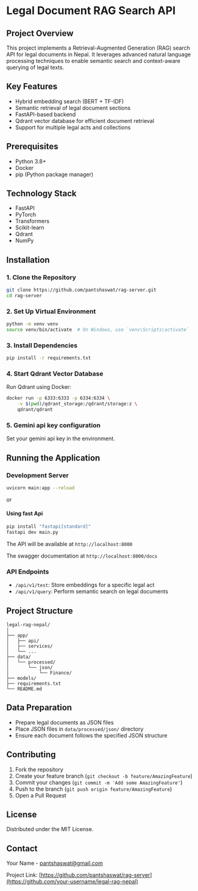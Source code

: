 # Legal Document RAG Search API

## Project Overview

This project implements a Retrieval-Augmented Generation (RAG) search API for legal documents in Nepal. It leverages advanced natural language processing techniques to enable semantic search and context-aware querying of legal texts.

## Key Features

- Hybrid embedding search (BERT + TF-IDF)
- Semantic retrieval of legal document sections
- FastAPI-based backend
- Qdrant vector database for efficient document retrieval
- Support for multiple legal acts and collections

## Prerequisites

- Python 3.8+
- Docker
- pip (Python package manager)

## Technology Stack

- FastAPI
- PyTorch
- Transformers
- Scikit-learn
- Qdrant
- NumPy

## Installation

### 1. Clone the Repository

```bash
git clone https://github.com/pantshaswat/rag-server.git
cd rag-server
```

### 2. Set Up Virtual Environment

```bash
python -m venv venv
source venv/bin/activate  # On Windows, use `venv\Scripts\activate`
```

### 3. Install Dependencies

```bash
pip install -r requirements.txt
```

### 4. Start Qdrant Vector Database

Run Qdrant using Docker:

```bash
docker run -p 6333:6333 -p 6334:6334 \
    -v $(pwd)/qdrant_storage:/qdrant/storage:z \
    qdrant/qdrant
```

### 5. Gemini api key configuration

Set your gemini api key in the environment.

## Running the Application

### Development Server

```bash
uvicorn main:app --reload
```
or
#### Using fast Api
```bash
pip install "fastapi[standard]"
fastapi dev main.py
```
The API will be available at `http://localhost:8000`

The swagger documentation at `http://localhost:8000/docs`

### API Endpoints

- `/api/v1/test`: Store embeddings for a specific legal act
- `/api/v1/query`: Perform semantic search on legal documents


## Project Structure

```
legal-rag-nepal/
│
├── app/
│   ├── api/
│   ├── services/
│   └── ...
├── data/
│   └── processed/
│       └── json/
│           └── Finance/
├── models/
├── requirements.txt
└── README.md
```

## Data Preparation

- Prepare legal documents as JSON files
- Place JSON files in `data/processed/json/` directory
- Ensure each document follows the specified JSON structure

## Contributing

1. Fork the repository
2. Create your feature branch (`git checkout -b feature/AmazingFeature`)
3. Commit your changes (`git commit -m 'Add some AmazingFeature'`)
4. Push to the branch (`git push origin feature/AmazingFeature`)
5. Open a Pull Request

## License

Distributed under the MIT License.
## Contact

Your Name - pantshaswat@gmail.com

Project Link: [https://github.com/pantshaswat/rag-server](https://github.com/your-username/legal-rag-nepal)